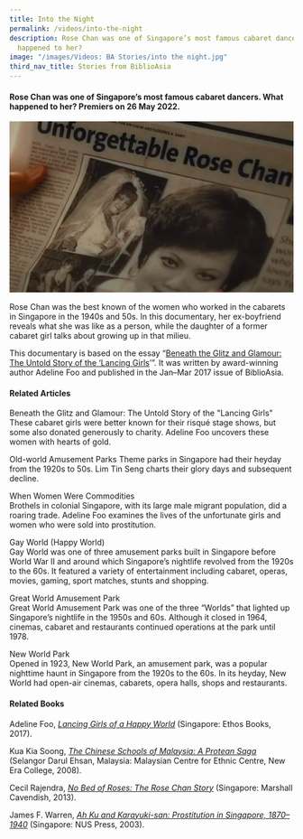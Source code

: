 ```yaml
---
title: Into the Night
permalink: /videos/into-the-night
description: Rose Chan was one of Singapore’s most famous cabaret dancers. What
  happened to her?
image: "/images/Videos: BA Stories/into the night.jpg"
third_nav_title: Stories from BiblioAsia
---
```

#### Rose Chan was one of Singapore’s most famous cabaret dancers. What happened to her? Premiers on 26 May 2022.

![Rose Chan](/images/Videos:%20BA%20Stories/into%20the%20night.jpg)

Rose Chan was the best known of the women who worked in the cabarets in Singapore in the 1940s and 50s. In this documentary, her ex-boyfriend reveals what she was like as a person, while the daughter of a former cabaret girl talks about growing up in that milieu. 

This documentary is based on the essay “[Beneath the Glitz and Glamour: The Untold Story of the ‘Lancing Girls](/vol-12/issue-4/jan-mar-2017/beneath-glitz-glamour)’”. It was written by award-winning author Adeline Foo and published in the Jan–Mar 2017 issue of BiblioAsia. 

#### Related Articles
<a style="text-decoration: none;" href="/vol-12/issue-4/jan-mar-2017/beneath-glitz-glamour">Beneath the Glitz and Glamour: The Untold Story of the "Lancing Girls"</a>
<br>These cabaret girls were better known for their risqué stage shows, but some also donated generously to charity. Adeline Foo uncovers these women with hearts of gold.

<a style="text-decoration: none;" href="/vol-12/issue-1/apr-jun-2016/old-world-amusement">Old-world Amusement Parks</a>
Theme parks in Singapore had their heyday from the 1920s to 50s. Lim Tin Seng charts their glory days and subsequent decline.

<a style="text-decoration: none;" href="/vol-15/issue-4/jan-mar-2020/women-w-commodities/">When Women Were Commodities</a>
<br>Brothels in colonial Singapore, with its large male migrant population, did a roaring trade. Adeline Foo examines the lives of the unfortunate girls and women who were sold into prostitution.

<a style="text-decoration: none;" href="https://eresources.nlb.gov.sg/infopedia/articles/SIP_1044_2006-06-01.html">Gay World (Happy World)</a>
<br>Gay World was one of three amusement parks built in Singapore before World War II and around which Singapore’s nightlife revolved from the 1920s to the 60s. It featured a variety of entertainment including cabaret, operas, movies, gaming, sport matches, stunts and shopping. 

<a style="text-decoration: none;" href="https://eresources.nlb.gov.sg/infopedia/articles/SIP_1046_2006-06-09.html">Great World Amusement Park</a>
<br>Great World Amusement Park was one of the three “Worlds” that lighted up Singapore’s nightlife in the 1950s and 60s. Although it closed in 1964, cinemas, cabaret and restaurants continued operations at the park until 1978.

<a style="text-decoration: none;" href="https://eresources.nlb.gov.sg/infopedia/articles/SIP_990_2006-06-09.html">New World Park</a>
<br>Opened in 1923, New World Park, an amusement park, was a popular nighttime haunt in Singapore from the 1920s to the 60s. In its heyday, New World had open-air cinemas, cabarets, opera halls, shops and restaurants.


#### Related Books
Adeline Foo, *[Lancing Girls of a Happy World](http://eservice.nlb.gov.sg/itemholdings.aspx?bid=202976503)* (Singapore: Ethos Books, 2017). 

Kua Kia Soong, *[The Chinese Schools of Malaysia: A Protean Saga](http://eservice.nlb.gov.sg/itemholdings.aspx?bid=13224576)* (Selangor Darul Ehsan, Malaysia: Malaysian Centre for Ethnic Centre, New Era College, 2008). 

Cecil Rajendra, *[No Bed of Roses: The Rose Chan Story](http://eservice.nlb.gov.sg/itemholdings.aspx?bid=14715876)* (Singapore: Marshall Cavendish, 2013).

James F. Warren, *[Ah Ku and Karayuki-san: Prostitution in Singapore, 1870–1940](http://eservice.nlb.gov.sg/item_holding_s.aspx?bid=11827062)* (Singapore: NUS Press, 2003).